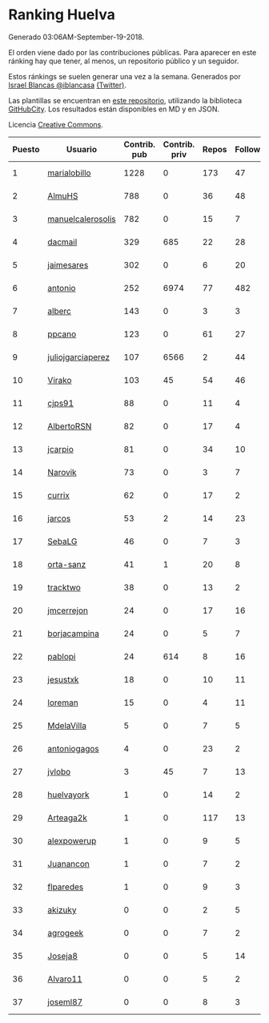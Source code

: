 # Ranking Huelva

Generado 03:06AM-September-19-2018.

El orden viene dado por las contribuciones públicas. Para aparecer en este ránking hay que tener, al menos, un repositorio público y un seguidor.

Estos ránkings se suelen generar una vez a la semana. Generados por [Israel Blancas @iblancasa](https://github.com/iblancasa/) [(Twitter)](https://twitter.com/iblancasa).

Las plantillas se encuentran en [este repositorio](https://github.com/iblancasa/GH-Spanish-Ranking), utilizando la biblioteca [GitHubCity](https://github.com/iblancasa/GitHubCity). Los resultados están disponibles en MD y en JSON.

Licencia [Creative Commons](https://creativecommons.org/licenses/by/4.0/).

| Puesto   |  Usuario  | Contrib. pub | Contrib. priv |Repos| Followers | Desde |  Avatar  |
|----------|-----------|--------------|---------------|-----|-----------|-------|----------|
|1|[marialobillo](https://github.com/marialobillo)|1228|0|173|47|2011-10-22|![marialobillo]()|
|2|[AlmuHS](https://github.com/AlmuHS)|788|0|36|48|2015-10-11|![AlmuHS]()|
|3|[manuelcalerosolis](https://github.com/manuelcalerosolis)|782|0|15|7|2012-12-20|![manuelcalerosolis]()|
|4|[dacmail](https://github.com/dacmail)|329|685|22|28|2008-05-28|![dacmail]()|
|5|[jaimesares](https://github.com/jaimesares)|302|0|6|20|2012-09-28|![jaimesares]()|
|6|[antonio](https://github.com/antonio)|252|6974|77|482|2008-07-19|![antonio]()|
|7|[alberc](https://github.com/alberc)|143|0|3|3|2016-10-08|![alberc]()|
|8|[ppcano](https://github.com/ppcano)|123|0|61|27|2011-06-02|![ppcano]()|
|9|[juliojgarciaperez](https://github.com/juliojgarciaperez)|107|6566|2|44|2015-08-26|![juliojgarciaperez]()|
|10|[Virako](https://github.com/Virako)|103|45|54|46|2011-05-28|![Virako]()|
|11|[cjps91](https://github.com/cjps91)|88|0|11|4|2017-11-08|![cjps91]()|
|12|[AlbertoRSN](https://github.com/AlbertoRSN)|82|0|17|4|2015-09-30|![AlbertoRSN]()|
|13|[jcarpio](https://github.com/jcarpio)|81|0|34|10|2010-11-23|![jcarpio]()|
|14|[Narovik](https://github.com/Narovik)|73|0|3|7|2016-06-12|![Narovik]()|
|15|[currix](https://github.com/currix)|62|0|17|2|2013-12-21|![currix]()|
|16|[jarcos](https://github.com/jarcos)|53|2|14|23|2011-07-23|![jarcos]()|
|17|[SebaLG](https://github.com/SebaLG)|46|0|7|3|2015-11-17|![SebaLG]()|
|18|[orta-sanz](https://github.com/orta-sanz)|41|1|20|8|2013-01-22|![orta-sanz]()|
|19|[tracktwo](https://github.com/tracktwo)|38|0|13|2|2014-09-21|![tracktwo]()|
|20|[jmcerrejon](https://github.com/jmcerrejon)|24|0|17|16|2012-07-09|![jmcerrejon]()|
|21|[borjacampina](https://github.com/borjacampina)|24|0|5|7|2010-12-08|![borjacampina]()|
|22|[pablopi](https://github.com/pablopi)|24|614|8|16|2014-02-19|![pablopi]()|
|23|[jesustxk](https://github.com/jesustxk)|18|0|10|11|2014-07-01|![jesustxk]()|
|24|[loreman](https://github.com/loreman)|15|0|4|11|2010-11-19|![loreman]()|
|25|[MdelaVilla](https://github.com/MdelaVilla)|5|0|7|5|2012-07-18|![MdelaVilla]()|
|26|[antoniogagos](https://github.com/antoniogagos)|4|0|23|2|2015-09-18|![antoniogagos]()|
|27|[jvlobo](https://github.com/jvlobo)|3|45|7|13|2013-10-12|![jvlobo]()|
|28|[huelvayork](https://github.com/huelvayork)|1|0|14|2|2011-03-29|![huelvayork]()|
|29|[Arteaga2k](https://github.com/Arteaga2k)|1|0|117|13|2012-05-11|![Arteaga2k]()|
|30|[alexpowerup](https://github.com/alexpowerup)|1|0|9|5|2015-04-20|![alexpowerup]()|
|31|[Juanancon](https://github.com/Juanancon)|1|0|7|2|2016-04-29|![Juanancon]()|
|32|[flparedes](https://github.com/flparedes)|1|0|9|3|2015-06-28|![flparedes]()|
|33|[akizuky](https://github.com/akizuky)|0|0|2|5|2011-09-08|![akizuky]()|
|34|[agrogeek](https://github.com/agrogeek)|0|0|7|2|2009-04-01|![agrogeek]()|
|35|[Joseja8](https://github.com/Joseja8)|0|0|5|14|2014-07-12|![Joseja8]()|
|36|[Alvaro11](https://github.com/Alvaro11)|0|0|5|2|2014-09-26|![Alvaro11]()|
|37|[joseml87](https://github.com/joseml87)|0|0|8|3|2016-01-13|![joseml87]()|

